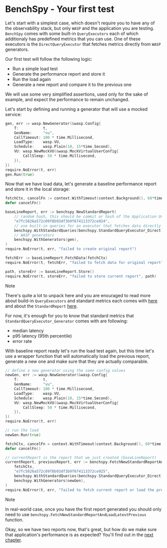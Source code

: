 # BenchSpy - Your first test

Let's start with a simplest case, which doesn't require you to have any of the observability stack, but only `WASP` and the application you are testing.
`BenchSpy` comes with some built-in `QueryExecutors` each of which additionaly has predefined metrics that you can use. One of these executors is the
`DirectQueryExecutor` that fetches metrics directly from `WASP` generators.

Our first test will follow the following logic:
* Run a simple load test
* Generate the performance report and store it
* Run the load again
* Generate a new report and compare it to the previous one

We will use some very simplified assertions, used only for the sake of example, and expect the performance to remain unchanged.

Let's start by defining and running a generator that will use a mocked service:
```go
gen, err := wasp.NewGenerator(&wasp.Config{
    T:           t,
    GenName:     "vu",
    CallTimeout: 100 * time.Millisecond,
    LoadType:    wasp.VU,
    Schedule:    wasp.Plain(10, 15*time.Second),
    VU: wasp.NewMockVU(&wasp.MockVirtualUserConfig{
        CallSleep: 50 * time.Millisecond,
    }),
})
require.NoError(t, err)
gen.Run(true)
```

Now that we have load data, let's generate a baseline performance report and store it in the local storage:
```go
fetchCtx, cancelFn := context.WithTimeout(context.Background(), 60*time.Second)
defer cancelFn()

baseLineReport, err := benchspy.NewStandardReport(
    // random hash, this should be commit or hash of the Application Under Test (AUT)
    "e7fc5826a572c09f8b93df3b9f674113372ce924",
    // use built-in queries for an executor that fetches data directly from the WASP generator
    benchspy.WithStandardQueries(benchspy.StandardQueryExecutor_Direct),
    // WASP generators
    benchspy.WithGenerators(gen),
)
require.NoError(t, err, "failed to create original report")

fetchErr := baseLineReport.FetchData(fetchCtx)
require.NoError(t, fetchErr, "failed to fetch data for original report")

path, storeErr := baseLineReport.Store()
require.NoError(t, storeErr, "failed to store current report", path)
```

> [!NOTE]
> There's quite a lot to unpack here and you are enouraged to read more about build-in `QueryExecutors` and
> standard metrics each comes with [here](./built_in_query_executors.md) and about the `StandardReport` [here](./standard_report.md).
>
> For now, it's enough for you to know that standard metrics that `StandardQueryExecutor_Generator` comes with are following:
> * median latency
> * p95 latency (95th percentile)
> * error rate

With baseline report ready let's run the load test again, but this time let's use a wrapper function
that will automatically load the previous report, generate a new one and make sure that they are actually comparable.
```go
// define a new generator using the same config values
newGen, err := wasp.NewGenerator(&wasp.Config{
    T:           t,
    GenName:     "vu",
    CallTimeout: 100 * time.Millisecond,
    LoadType:    wasp.VU,
    Schedule:    wasp.Plain(10, 15*time.Second),
    VU: wasp.NewMockVU(&wasp.MockVirtualUserConfig{
        CallSleep: 50 * time.Millisecond,
    }),
})
require.NoError(t, err)

// run the load
newGen.Run(true)

fetchCtx, cancelFn = context.WithTimeout(context.Background(), 60*time.Second)
defer cancelFn()

// currentReport is the report that we just created (baseLineReport)
currentReport, previousReport, err := benchspy.FetchNewStandardReportAndLoadLatestPrevious(
    fetchCtx,
    "e7fc5826a572c09f8b93df3b9f674113372ce925",
    benchspy.WithStandardQueries(benchspy.StandardQueryExecutor_Direct),
    benchspy.WithGenerators(newGen),
)
require.NoError(t, err, "failed to fetch current report or load the previous one")
```

> [!NOTE]
> In real-world case, once you have the first report generated you should only need to use
> `benchspy.FetchNewStandardReportAndLoadLatestPrevious` function.

Okay, so we have two reports now, that's great, but how do we make sure that application's performance is as expected?
You'll find out in the [next chapter](./first_test_comparison.md).